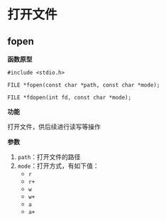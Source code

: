 # 打开文件

## fopen

**函数原型**

```
#include <stdio.h>

FILE *fopen(const char *path, const char *mode);

FILE *fdopen(int fd, const char *mode);
```

**功能**

打开文件，供后续进行读写等操作

**参数**

1. `path`：打开文件的路径
2. `mode`：打开方式，有如下值：
    - `r`
    - `r+`
    - `w`
    - `w+`
    - `a`
    - `a+`
